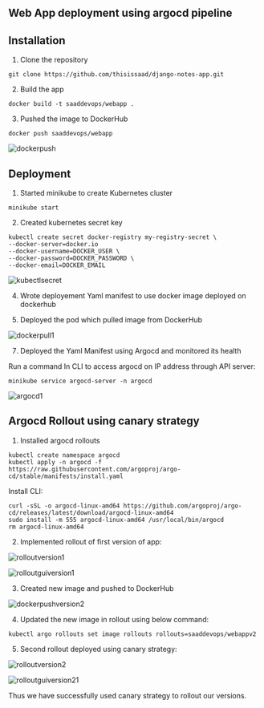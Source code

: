 ## Web App deployment using argocd pipeline 

## Installation
1. Clone the repository
```
git clone https://github.com/thisissaad/django-notes-app.git
```

2. Build the app
```
docker build -t saaddevops/webapp .
```

3. Pushed the image to DockerHub

```
docker push saaddevops/webapp
```

![dockerpush](https://github.com/thisissaad/django-notes-app/assets/162448656/c8363bac-eaa8-49ac-9586-e41e516aca6f)


## Deployment
1. Started minikube to create Kubernetes cluster
```
minikube start
```
2. Created kubernetes secret key
```
kubectl create secret docker-registry my-registry-secret \
--docker-server=docker.io
--docker-username=DOCKER_USER \
--docker-password=DOCKER_PASSWORD \
--docker-email=DOCKER_EMAIL
```
   

![kubectlsecret](https://github.com/thisissaad/django-notes-app/assets/162448656/168d8cfe-5383-409a-931d-06d04734e88d)


4. Wrote deployement Yaml manifest to use docker image deployed on dockerhub


6. Deployed the pod which pulled image from DockerHub

![dockerpull1](https://github.com/thisissaad/django-notes-app/assets/162448656/a4dc9135-d291-4e85-9e07-bcd6302d6cb1)

7. Deployed the Yaml Manifest using Argocd and monitored its health

Run a command In CLI to access argocd on IP address through API server:
```
minikube service argocd-server -n argocd
```

![argocd1](https://github.com/thisissaad/django-notes-app/assets/162448656/da24d2fd-6901-45ab-b56f-ec0dbeba2ce9)


##  Argocd Rollout using canary strategy

1. Installed argocd rollouts
```
kubectl create namespace argocd
kubectl apply -n argocd -f https://raw.githubusercontent.com/argoproj/argo-cd/stable/manifests/install.yaml
```
Install CLI:
```
curl -sSL -o argocd-linux-amd64 https://github.com/argoproj/argo-cd/releases/latest/download/argocd-linux-amd64
sudo install -m 555 argocd-linux-amd64 /usr/local/bin/argocd
rm argocd-linux-amd64
```

2. Implemented rollout of first version of app:
   
![rolloutversion1](https://github.com/thisissaad/django-notes-app/assets/162448656/239b5cab-dc99-476b-9623-a90293b7723a)


![rolloutguiversion1](https://github.com/thisissaad/django-notes-app/assets/162448656/66431ccb-791e-4e9c-9666-d1c12e601eab)

3. Created new image and pushed to DockerHub

![dockerpushversion2](https://github.com/thisissaad/django-notes-app/assets/162448656/57f8c21d-cc4f-4bec-9557-385dc59662bb)

4. Updated the new image in rollout using below command:
```
kubectl argo rollouts set image rollouts rollouts=saaddevops/webappv2
```
5. Second rollout deployed using canary strategy:


![rolloutversion2](https://github.com/thisissaad/django-notes-app/assets/162448656/e091e60b-08aa-49c8-888c-5446e1348d8d)


![rolloutguiversion21](https://github.com/thisissaad/django-notes-app/assets/162448656/b97d0f34-a778-4310-b908-0211729361f0)


Thus we have successfully used canary strategy to rollout our versions.
